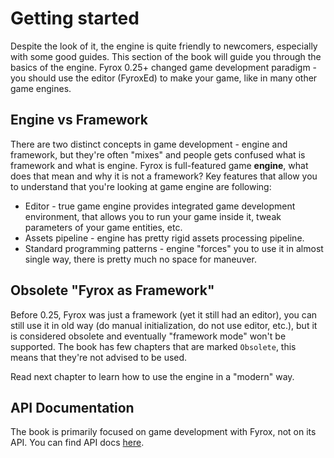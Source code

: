 # Getting started

Despite the look of it, the engine is quite friendly to newcomers, especially with some good guides. This section
of the book will guide you through the basics of the engine. Fyrox 0.25+ changed game development paradigm - you
should use the editor (FyroxEd) to make your game, like in many other game engines.

## Engine vs Framework

There are two distinct concepts in game development - engine and framework, but they're often "mixes" and people gets
confused what is framework and what is engine. Fyrox is full-featured game **engine**, what does that mean and why it
is not a framework? Key features that allow you to understand that you're looking at game engine are following:

- Editor - true game engine provides integrated game development environment, that allows you to run your game inside
it, tweak parameters of your game entities, etc.
- Assets pipeline - engine has pretty rigid assets processing pipeline. 
- Standard programming patterns - engine "forces" you to use it in almost single way, there is pretty much no space 
for maneuver.

## Obsolete "Fyrox as Framework"

Before 0.25, Fyrox was just a framework (yet it still had an editor), you can still use it in old way (do manual
initialization, do not use editor, etc.), but it is considered obsolete and eventually "framework mode" won't be 
supported. The book has few chapters that are marked `Obsolete`, this means that they're not advised to be used.

Read next chapter to learn how to use the engine in a "modern" way. 

## API Documentation

The book is primarily focused on game development with Fyrox, not on its API. You can find API docs 
[here](https://docs.rs/fyrox/latest/fyrox/). 

